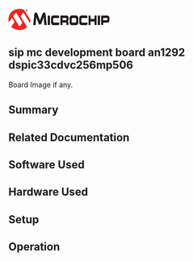 ![image](images/microchip.jpg) 

## sip mc development board an1292 dspic33cdvc256mp506

Board Image if any.

## Summary


## Related Documentation


## Software Used 


## Hardware Used


## Setup


## Operation



